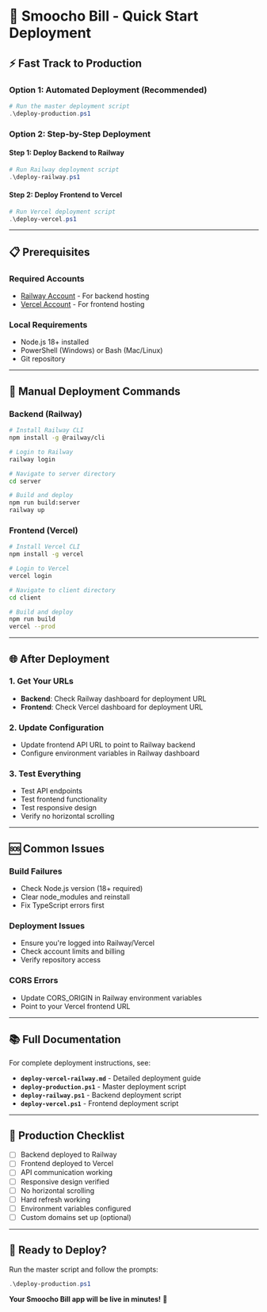 # 🚀 Smoocho Bill - Quick Start Deployment

## ⚡ Fast Track to Production

### **Option 1: Automated Deployment (Recommended)**
```powershell
# Run the master deployment script
.\deploy-production.ps1
```

### **Option 2: Step-by-Step Deployment**

#### **Step 1: Deploy Backend to Railway**
```powershell
# Run Railway deployment script
.\deploy-railway.ps1
```

#### **Step 2: Deploy Frontend to Vercel**
```powershell
# Run Vercel deployment script
.\deploy-vercel.ps1
```

---

## 📋 Prerequisites

### **Required Accounts**
- [Railway Account](https://railway.app) - For backend hosting
- [Vercel Account](https://vercel.com) - For frontend hosting

### **Local Requirements**
- Node.js 18+ installed
- PowerShell (Windows) or Bash (Mac/Linux)
- Git repository

---

## 🔧 Manual Deployment Commands

### **Backend (Railway)**
```bash
# Install Railway CLI
npm install -g @railway/cli

# Login to Railway
railway login

# Navigate to server directory
cd server

# Build and deploy
npm run build:server
railway up
```

### **Frontend (Vercel)**
```bash
# Install Vercel CLI
npm install -g vercel

# Login to Vercel
vercel login

# Navigate to client directory
cd client

# Build and deploy
npm run build
vercel --prod
```

---

## 🌐 After Deployment

### **1. Get Your URLs**
- **Backend**: Check Railway dashboard for deployment URL
- **Frontend**: Check Vercel dashboard for deployment URL

### **2. Update Configuration**
- Update frontend API URL to point to Railway backend
- Configure environment variables in Railway dashboard

### **3. Test Everything**
- Test API endpoints
- Test frontend functionality
- Test responsive design
- Verify no horizontal scrolling

---

## 🆘 Common Issues

### **Build Failures**
- Check Node.js version (18+ required)
- Clear node_modules and reinstall
- Fix TypeScript errors first

### **Deployment Issues**
- Ensure you're logged into Railway/Vercel
- Check account limits and billing
- Verify repository access

### **CORS Errors**
- Update CORS_ORIGIN in Railway environment variables
- Point to your Vercel frontend URL

---

## 📚 Full Documentation

For complete deployment instructions, see:
- **`deploy-vercel-railway.md`** - Detailed deployment guide
- **`deploy-production.ps1`** - Master deployment script
- **`deploy-railway.ps1`** - Backend deployment script
- **`deploy-vercel.ps1`** - Frontend deployment script

---

## 🎯 Production Checklist

- [ ] Backend deployed to Railway
- [ ] Frontend deployed to Vercel
- [ ] API communication working
- [ ] Responsive design verified
- [ ] No horizontal scrolling
- [ ] Hard refresh working
- [ ] Environment variables configured
- [ ] Custom domains set up (optional)

---

## 🚀 Ready to Deploy?

Run the master script and follow the prompts:
```powershell
.\deploy-production.ps1
```

**Your Smoocho Bill app will be live in minutes!** 🎉
